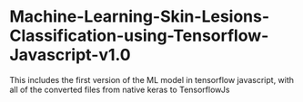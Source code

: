 # Machine-Learning-Skin-Lesions-Classification-using-Tensorflow-Javascript-v1.0
This includes the first version of the ML model in tensorflow javascript, with all of the converted files from native keras to TensorflowJs
